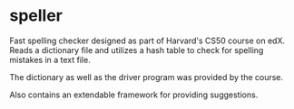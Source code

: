 # speller

Fast spelling checker designed as part of Harvard's CS50 course on edX. Reads a dictionary file and utilizes a hash table to check for spelling mistakes in a text file.

The dictionary as well as the driver program was provided by the course.

Also contains an extendable framework for providing suggestions.
